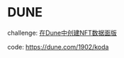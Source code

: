 # DUNE 
challenge: [在Dune中创建NFT数据面版](https://decert.me/quests/4087c3df-dfcd-4a3b-a51c-3120161aaa37)

code: https://dune.com/1902/koda